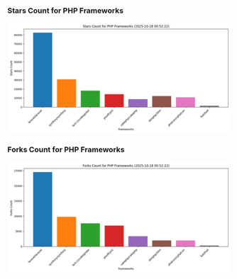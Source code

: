 ### Stars Count for PHP Frameworks

![Stars Chart](./archive/charts/20251018005222_stars_count.png)

### Forks Count for PHP Frameworks

![Forks Chart](./archive/charts/20251018005222_forks_count.png)

